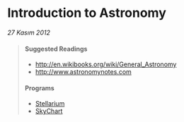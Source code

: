 # Introduction to Astronomy

*27 Kasım 2012*

> #### Suggested Readings
> * http://en.wikibooks.org/wiki/General_Astronomy
> * http://www.astronomynotes.com
>
> #### Programs
> * [Stellarium](http://www.stellarium.org/)
> * [SkyChart](http://www.ap-i.net/skychart/)
